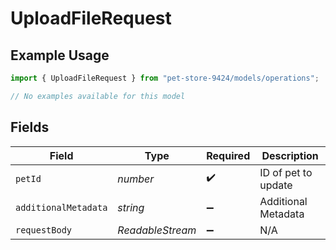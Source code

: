 # UploadFileRequest

## Example Usage

```typescript
import { UploadFileRequest } from "pet-store-9424/models/operations";

// No examples available for this model
```

## Fields

| Field                        | Type                         | Required                     | Description                  |
| ---------------------------- | ---------------------------- | ---------------------------- | ---------------------------- |
| `petId`                      | *number*                     | :heavy_check_mark:           | ID of pet to update          |
| `additionalMetadata`         | *string*                     | :heavy_minus_sign:           | Additional Metadata          |
| `requestBody`                | *ReadableStream<Uint8Array>* | :heavy_minus_sign:           | N/A                          |